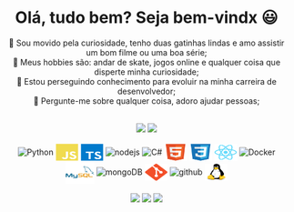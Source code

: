 <div>
  
  <h1 align="center">
    Olá, tudo bem? Seja bem-vindx 😃️
  </h1>

<p align="center"  width="300">
     👻 Sou movido pela curiosidade, tenho duas gatinhas lindas e amo assistir um bom filme ou uma boa série;
     <br>
     🤔 Meus hobbies são: andar de skate, jogos online e qualquer coisa que disperte minha curiosidade;
     <br>
     💼 Estou perseguindo conhecimento para evoluir na minha carreira de desenvolvedor;
     <br>
     💬 Pergunte-me sobre qualquer coisa, adoro ajudar pessoas;
     <br>
<!--     - 📝 Veja meu Curriculum Vitae <a href="" target="_blank">clicando aqui</a> para mais informações. -->
    
  </p>
  
</div>

<br>

<div align="center">
  <img height="180em" src="https://github-readme-stats.vercel.app/api?username=guido-marinho&show_icons=true&theme=dark&include_all_commits=true&count_private=true"/>
  <img height="180em" src="https://github-readme-stats.vercel.app/api/top-langs/?username=guido-marinho&layout=compact&langs_count=10&theme=dark"/>

  <!-- TEMAS: dark, radical, merko, gruvbox, tokyonight, onedark, cobalt, synthwave, highcontrast, dracula -->
</div>

<div align="center" valign="top"><br>
  <img align="center" alt="Python" height="30" width="40" src="https://www.svgrepo.com/show/452091/python.svg">
  <img align="center" alt="Js" height="30" width="40" src="https://raw.githubusercontent.com/devicons/devicon/master/icons/javascript/javascript-plain.svg">
  <img align="center" alt="ts" height="30" width="40" src="https://raw.githubusercontent.com/devicons/devicon/master/icons/typescript/typescript-plain.svg"> 
  <img align="center" alt="nodejs" height="30" width="40" src="https://cdn.worldvectorlogo.com/logos/nodejs-icon.svg">
  <img align="center" alt="C#" height="30" width="40" src="https://icons-for-free.com/iff/png/512/csharp+plain-1324760527445397616.png">
  <img align="center" alt="HTML" height="30" width="40" src="https://raw.githubusercontent.com/devicons/devicon/master/icons/html5/html5-original.svg">
  <img align="center" alt="CSS" height="30" width="40" src="https://raw.githubusercontent.com/devicons/devicon/master/icons/css3/css3-original.svg">
  <img align="center" alt="React" height="30" width="40" src="https://raw.githubusercontent.com/devicons/devicon/master/icons/react/react-original.svg">
<!--   <img align="center" alt="flask" height="30" width="40" src="https://miro.medium.com/v2/resize:fit:438/1*0G5zu7CnXdMT9pGbYUTQLQ.png">
  <img align="center" alt="django" height="30" width="40" src="https://www.svgrepo.com/show/353657/django-icon.svg"> -->
  <img align="center" alt="Docker" height="30" width="30" src="https://cdn-icons-png.flaticon.com/512/919/919853.png">
  <img align="center" alt="MySQL" height="40" width="50" src="https://raw.githubusercontent.com/devicons/devicon/master/icons/mysql/mysql-original-wordmark.svg">
  <img align="center" alt="mongoDB" height="40" width="50" src="https://www.svgrepo.com/show/331488/mongodb.svg">
<!--   <img align="center" alt="pytest" height="30" width="40" src="https://upload.wikimedia.org/wikipedia/commons/b/ba/Pytest_logo.svg">
  <img align="center" alt="Wa-Jest" height="30" width="40" src="https://cdn.jsdelivr.net/gh/devicons/devicon/icons/jest/jest-plain.svg">
  <img align="center" alt="rtl" height="30" width="40" src="https://testing-library.com/img/octopus-128x128.png">
  <img align="center" alt="mocha" height="30" width="40" src="https://cdn.worldvectorlogo.com/logos/mocha.svg"> -->
<!--   <img align="center" alt="eslint" height="30" width="40" src="https://www.vectorlogo.zone/logos/eslint/eslint-icon.svg"> -->
  <img align="center" alt="git" height="30" width="40" src="https://raw.githubusercontent.com/devicons/devicon/master/icons/git/git-original.svg">
  <img align="center" alt="github" height="35" width="35" src="https://cdn.icon-icons.com/icons2/2351/PNG/512/logo_github_icon_143196.png">
  <img align="center" alt="linux" height="30" width="40" src="https://raw.githubusercontent.com/devicons/devicon/master/icons/linux/linux-original.svg">
</div><br>

<div align="center">
  <a href="https://www.instagram.com/guimarinho7/" target="_blank"><img src="https://img.shields.io/badge/-Instagram-%23E4405F?style=for-the-badge&logo=instagram&logoColor=white" target="_blank"></a>
  <a href="https://www.linkedin.com/in/guilhermegattimarinho/" target="_blank"><img src="https://img.shields.io/badge/-LinkedIn-%230077B5?style=for-the-badge&logo=linkedin&logoColor=white" target="_blank"></a> 
  <a href="mailto:ggattimarinho@gmail.com"><img src="https://img.shields.io/badge/-Gmail-%23333?style=for-the-badge&logo=gmail&logoColor=white" target="_blank"></a>
</div>

<div align="center">


</div>


  
  
